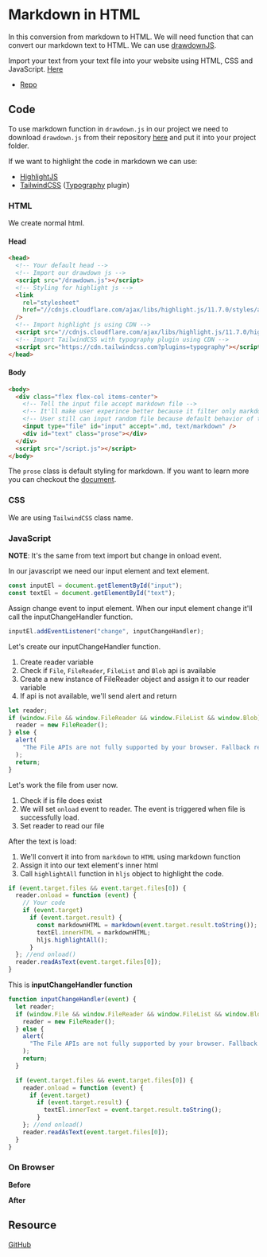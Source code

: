 # Markdown in HTML

In this conversion from markdown to HTML. We will need function that can convert our markdown text to HTML. We can use [drawdownJS](https://github.com/adamvleggett/drawdown).

Import your text from your text file into your website using HTML, CSS and JavaScript. [Here](#On-Browser)

- [Repo](#Resource)

## Code

To use markdown function in `drawdown.js` in our project we need to download `drawdown.js` from their repository [here](https://github.com/adamvleggett/drawdown/blob/master/drawdown.js) and put it into your project folder.

If we want to highlight the code in markdown we can use:

- [HighlightJS](https://highlightjs.org/) 
- [TailwindCSS](https://tailwindcss.com/) ([Typography](https://tailwindcss.com/docs/typography-plugin) plugin)

### HTML

We create normal html.

#### Head

```html
<head>
  <!-- Your default head -->
  <!-- Import our drawdown js -->
  <script src="/drawdown.js"></script>
  <!-- Styling for highlight js -->
  <link
    rel="stylesheet"
    href="//cdnjs.cloudflare.com/ajax/libs/highlight.js/11.7.0/styles/a11y-dark.min.css"
  />
  <!-- Import highlight js using CDN -->
  <script src="//cdnjs.cloudflare.com/ajax/libs/highlight.js/11.7.0/highlight.min.js"></script>
  <!-- Import TailwindCSS with typography plugin using CDN -->
  <script src="https://cdn.tailwindcss.com?plugins=typography"></script>
</head>
```

#### Body

```html
<body>
  <div class="flex flex-col items-center">
    <!-- Tell the input file accept markdown file -->
    <!-- It'll make user experince better because it filter only markdown file -->
    <!-- User still can input random file because default behavior of the file input field -->
    <input type="file" id="input" accept=".md, text/markdown" />
    <div id="text" class="prose"></div>
  </div>
  <script src="/script.js"></script>
</body>
```

The `prose` class is default styling for markdown. If you want to learn more you can checkout the [document](https://tailwindcss.com/docs/typography-plugin).

### CSS

We are using `TailwindCSS` class name.

### JavaScript

**NOTE**: It's the same from text import but change in onload event.

In our javascript we need our input element and text element.

```js
const inputEl = document.getElementById("input");
const textEl = document.getElementById("text");
```

Assign change event to input element. When our input element change it'll call the inputChangeHandler function.

```js
inputEl.addEventListener("change", inputChangeHandler);
```

Let's create our inputChangeHandler function.

1. Create reader variable
2. Check if `File`, `FileReader`, `FileList` and `Blob` api is available
3. Create a new instance of FileReader object and assign it to our reader variable
4. If api is not available, we'll send alert and return

```js
let reader;
if (window.File && window.FileReader && window.FileList && window.Blob) {
  reader = new FileReader();
} else {
  alert(
    "The File APIs are not fully supported by your browser. Fallback required."
  );
  return;
}
```

Let's work the file from user now.

1. Check if is file does exist
2. We will set `onload` event to reader. The event is triggered when file is successfully load.
3. Set reader to read our file

After the text is load:

1. We'll convert it into from `markdown` to `HTML` using markdown function
2. Assign it into our text element's inner html
3. Call `highlightAll` function in `hljs` object to highlight the code.

```js
if (event.target.files && event.target.files[0]) {
  reader.onload = function (event) {
    // Your code
    if (event.target)
      if (event.target.result) {
        const markdownHTML = markdown(event.target.result.toString());
        textEl.innerHTML = markdownHTML;
        hljs.highlightAll();
      }
  }; //end onload()
  reader.readAsText(event.target.files[0]);
}
```

This is **inputChangeHandler function**

```js
function inputChangeHandler(event) {
  let reader;
  if (window.File && window.FileReader && window.FileList && window.Blob) {
    reader = new FileReader();
  } else {
    alert(
      "The File APIs are not fully supported by your browser. Fallback required."
    );
    return;
  }

  if (event.target.files && event.target.files[0]) {
    reader.onload = function (event) {
      if (event.target)
        if (event.target.result) {
          textEl.innerText = event.target.result.toString();
        }
    }; //end onload()
    reader.readAsText(event.target.files[0]);
  }
}
```

### On Browser

**Before**

**After**


## Resource

[GitHub](https://github.com/metaphorlism/html-css-javascript/tree/markdown-html)
